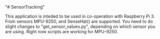 "# SensorTracking" 

This application is inteded to be used in co-operation with Raspberry Pi 3. From sensors MPU-9250, and SenseHat() are supported. You need to do slight changes to "get_sensor_values.py", depending on which sensor you are using. Right now scripts are working for MPU-9250.
